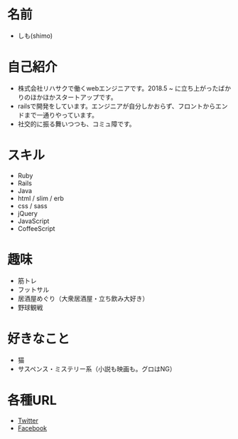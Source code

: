# 名前
 * しも(shimo)

# 自己紹介
 * 株式会社リハサクで働くwebエンジニアです。2018.5 ~ に立ち上がったばかりのほかほかスタートアップです。
 * railsで開発をしています。エンジニアが自分しかおらず、フロントからエンドまで一通りやっています。
 * 社交的に振る舞いつつも、コミュ障です。

# スキル
 * Ruby
 * Rails
 * Java
 * html / slim / erb
 * css / sass
 * jQuery
 * JavaScript
 * CoffeeScript

# 趣味
 * 筋トレ
 * フットサル
 * 居酒屋めぐり（大衆居酒屋・立ち飲み大好き）
 * 野球観戦

# 好きなこと
 * 猫
 * サスペンス・ミステリー系（小説も映画も。グロはNG）

# 各種URL
 * [Twitter](https://twitter.com/21shimooo)
 * [Facebook](https://www.facebook.com/yusuke.shimotani.9)

